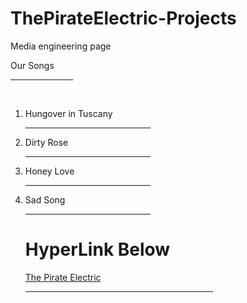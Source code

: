 # ThePirateElectric-Projects
Media engineering page

<html>
  <title>ThePirateElectric</title>
  <head>
  </head>
  <body>
    <p align="Left"> Our Songs </p>
    <hr align="left" width="100px"/> 
    <br/>
  </body>
    <ol>
      <li>Hungover in Tuscany</li>
      <hr align="left" width="200px"/> 
      <li>Dirty Rose</li>
      <hr align="left" width="200px"/>
      <li>Honey Love</li>
      <hr align="left" width="200px"/>
      <li>Sad Song</li>
      <hr align="left" width="200px"/>
       <h1> HyperLink Below </h1>
   <a href="https://ThePirateElectric.com">
          The Pirate Electric </a>
          <hr align="left" width="300px"/>
  
  
  </html>
  

